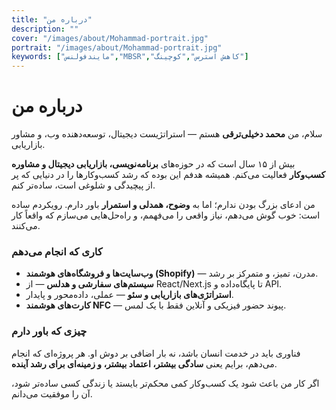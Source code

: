 ```yaml
---
title: "درباره من"
description: ""
cover: "/images/about/Mohammad-portrait.jpg"
portrait: "/images/about/Mohammad-portrait.jpg"
keywords: ["مایندفولنس","MBSR","کاهش استرس","کوچینگ"]
---
```


# درباره من

سلام، من **محمد دخیلی‌ترقی** هستم — استراتژیست دیجیتال، توسعه‌دهنده وب، و مشاور بازاریابی.  

بیش از ۱۵ سال است که در حوزه‌های **برنامه‌نویسی، بازاریابی دیجیتال و مشاوره کسب‌وکار** فعالیت می‌کنم. همیشه هدفم این بوده که رشد کسب‌وکارها را در دنیایی که پر از پیچیدگی و شلوغی است، ساده‌تر کنم.  

من ادعای بزرگ بودن ندارم؛ اما به **وضوح، همدلی و استمرار** باور دارم. رویکردم ساده است: خوب گوش می‌دهم، نیاز واقعی را می‌فهمم، و راه‌حل‌هایی می‌سازم که واقعاً کار می‌کنند.  

### کاری که انجام می‌دهم
- **وب‌سایت‌ها و فروشگاه‌های هوشمند (Shopify)** — مدرن، تمیز، و متمرکز بر رشد.  
- **سیستم‌های سفارشی و هدلس** — از React/Next.js تا پایگاه‌داده و API.  
- **استراتژی‌های بازاریابی و سئو** — عملی، داده‌محور و پایدار.  
- **کارت‌های هوشمند NFC** — پیوند حضور فیزیکی و آنلاین فقط با یک لمس.  

### چیزی که باور دارم
فناوری باید در خدمت انسان باشد، نه بار اضافی بر دوش او. هر پروژه‌ای که انجام می‌دهم، برایم یعنی **سادگی بیشتر، اعتماد بیشتر، و زمینه‌ای برای رشد آینده**.  

اگر کار من باعث شود یک کسب‌وکار کمی محکم‌تر بایستد یا زندگی کسی ساده‌تر شود، آن را موفقیت می‌دانم.  
